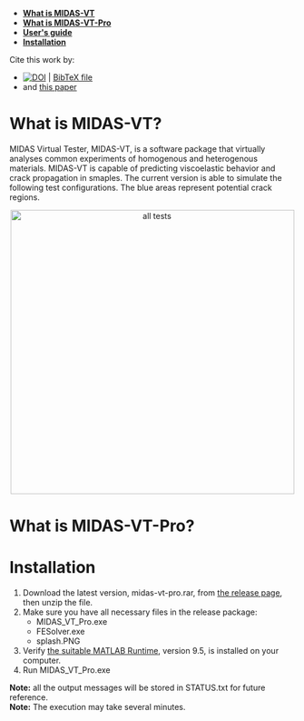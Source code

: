 

* [**What is MIDAS-VT**](https://github.com/K1-ZR/midas-vt-pro/blob/master/README.md#what-is-midas-vt)  
* [**What is MIDAS-VT-Pro**](https://github.com/K1-ZR/midas-vt-pro/blob/master/README.md#what-is-midas-vt-pro) 
* [**User's guide**](https://github.com/K1-ZR/midas-vt-pro/blob/master/documents/MIDAS-VT-User'sGuide.pdf) 
* [**Installation**](https://github.com/K1-ZR/midas-vt-pro/blob/master/README.md#installation) 

Cite this work by:
* [![DOI](https://zenodo.org/badge/155324898.svg)](https://zenodo.org/badge/latestdoi/155324898)
| [BibTeX file](https://github.com/K1-ZR/midas-vt-pro/blob/master/documents/cite-midas-vt-pro.bib)
* and [this paper](https://www.sciencedirect.com/science/article/pii/S0013794417303703) 

# What is MIDAS-VT?
MIDAS Virtual Tester, MIDAS-VT, is a software package that virtually analyses common experiments of homogenous and heterogenous materials. MIDAS-VT is capable of predicting viscoelastic behavior and crack propagation in smaples.
The current version is able to simulate the following test configurations. 
The blue areas represent potential crack regions.
<p align="center">
  <img src="https://github.com/K1-ZR/midas-vt-pre/blob/master/Gallery/AT.png" width="500" title="all tests">
</p>  

# What is MIDAS-VT-Pro?

# Installation
1. Download the latest version, midas-vt-pro.rar, from [the release page](https://github.com/K1-ZR/midas-vt-pro/releases), then unzip the file.  
2. Make sure you have all necessary files in the release package:   
    * MIDAS_VT_Pro.exe
    * FESolver.exe
    * splash.PNG  
3. Verify [the suitable MATLAB Runtime](https://www.mathworks.com/products/compiler/matlab-runtime.html?s_cid=BB&nocookie=true), version 9.5, is installed on your computer.  
4. Run MIDAS_VT_Pro.exe   

**Note:** all the output messages will be stored in STATUS.txt for future reference.  
**Note:** The execution may take several minutes.  
